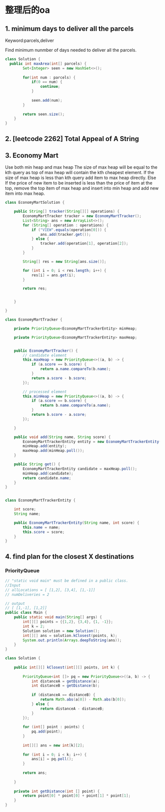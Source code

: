# 整理后的oa

## 1. minimum days to deliver all the parcels
Keyword:parcels,deliver

Find minimum nunmber of days needed to deliver all the parcels.

```java
class Solution {
  public int maxArea(int[] parcels) {
        Set<Integer> seen = new HashSet<>();
        
        for(int num : parcels) {
            if(0 == num) {
                continue;
            }
            
            seen.add(num);
        }
        
        return seen.size();
    }
}
```


## 2. [leetcode 2262] Total Appeal of A String





## 3. Economy Mart

Use both min heap and max heap
The size of max heap will be equal to the kth query as top of max heap will contain the kth cheapest element.
If the size of max heap is less than kth query add item to max heap directly.
Else If the price of new item to be inserted is less than the price of item at the top, remove the top item of max heap and insert into min heap and add new item into max heap.

```java
class EconomyMartSolution {

    public String[] tracker(String[][] operations) {
        EconomyMartTracker tracker = new EconomyMartTracker();
        List<String> ans = new ArrayList<>();
        for (String[] operation : operations) {
            if ("VIEW".equals(operation[0])) {
                ans.add(tracker.get());
            } else {
                tracker.add(operation[1], operation[2]);
            }
        }

        String[] res = new String[ans.size()];

        for (int i = 0; i < res.length; i++) {
            res[i] = ans.get(i);
        }

        return res;


    }

}

class EconomyMartTracker {

    private PriorityQueue<EconomyMartTrackerEntity> minHeap;

    private PriorityQueue<EconomyMartTrackerEntity> maxHeap;


    public EconomyMartTracker() {
        // candidate element
        this.maxHeap = new PriorityQueue<>((a, b) -> {
            if (a.score == b.score) {
                return a.name.compareTo(b.name);
            }
            return a.score - b.score;
        });

        // processed element
        this.minHeap = new PriorityQueue<>((a, b) -> {
            if (a.score == b.score) {
                return b.name.compareTo(a.name);
            }
            return b.score - a.score;
        });

    }

    public void add(String name, String score) {
        EconomyMartTrackerEntity entity = new EconomyMartTrackerEntity(name, Integer.parseInt(score));
        minHeap.add(entity);
        maxHeap.add(minHeap.poll());
    }

    public String get() {
        EconomyMartTrackerEntity candidate = maxHeap.poll();
        minHeap.add(candidate);
        return candidate.name;
    }
}


class EconomyMartTrackerEntity {

    int score;
    String name;

    public EconomyMartTrackerEntity(String name, int score) {
        this.name = name;
        this.score = score;
    }
}
```





## 4. find plan for the closest X destinations


### PriorityQueue
```java
// "static void main" must be defined in a public class.
//Input
// allLocations = [ [1,2], [3,4], [1,-1]]
// numDeliveries = 2

// output
// [ [1,-1], [1,2]]
public class Main {
    public static void main(String[] args) {
        int[][] points = {{1,2}, {3,4}, {1, -1}};
        int k = 2;
        Solution solution = new Solution();
        int[][] ans = solution.kClosest(points, k);
        System.out.println(Arrays.deepToString(ans));
    }
}

class Solution {
    
    public int[][] kClosest(int[][] points, int k) {
        
        PriorityQueue<int []> pq = new PriorityQueue<>((a, b) -> {
            int distanceA = getDistance(a);
            int distanceB = getDistance(b);
            
            if (distanceA == distanceB) {
                return Math.abs(a[0]) - Math.abs(b[0]);
            } else {
                return distanceA - distanceB;
            }
        });
        
        for (int[] point : points) {
            pq.add(point);
        }
        
        int[][] ans = new int[k][2];
        
        for (int i = 0; i < k; i++) {
            ans[i] = pq.poll();
        }
        
        return ans;
        
    }
    
    private int getDistance(int [] point) {
        return point[0] * point[0] + point[1] * point[1];
    }
}
```